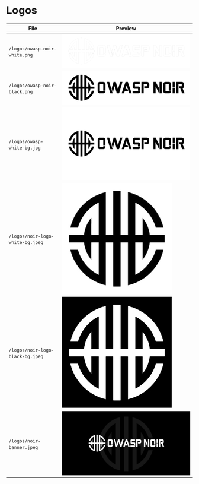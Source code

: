 # Logos

| File | Preview |
|---|---|
| `/logos/owasp-noir-white.png` | ![](/logos/owasp-noir-white.png) |
| `/logos/owasp-noir-black.png` | ![](/logos/owasp-noir-black.png) |
| `/logos/owasp-white-bg.jpg` | ![](/logos/owasp-noir-white-bg.jpeg) |
| `/logos/noir-logo-white-bg.jpeg` | ![](/logos/noir-logo-white-bg.jpeg) |
| `/logos/noir-logo-black-bg.jpeg` | ![](/logos/noir-logo-black-bg.jpeg) |
| `/logos/noir-banner.jpeg` | ![](/logos/noir-banner.jpeg) |
